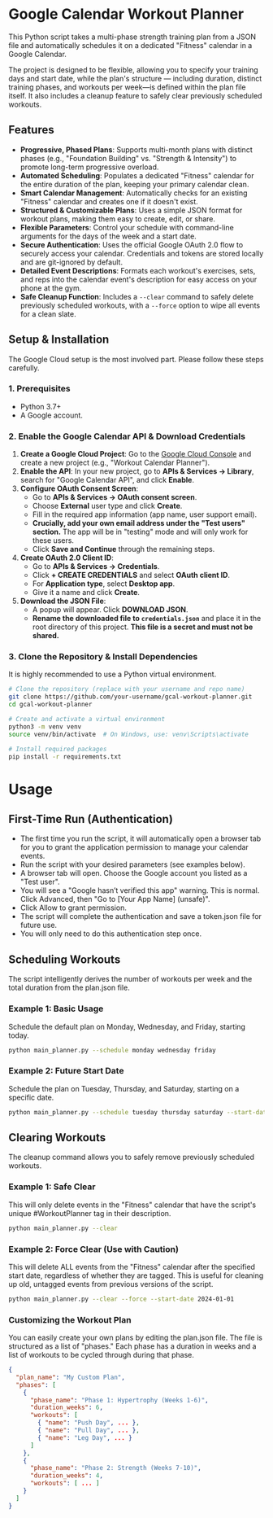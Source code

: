 # Google Calendar Workout Planner

This Python script takes a multi-phase strength training plan from a JSON file and automatically schedules it on a dedicated "Fitness" calendar in a Google Calendar.

The project is designed to be flexible, allowing you to specify your training days and start date, while the plan's structure — including duration, distinct training phases, and workouts per week—is defined within the plan file itself. It also includes a cleanup feature to safely clear previously scheduled workouts.


## Features

-   **Progressive, Phased Plans**: Supports multi-month plans with distinct phases (e.g., "Foundation Building" vs. "Strength & Intensity") to promote long-term progressive overload.
-   **Automated Scheduling**: Populates a dedicated "Fitness" calendar for the entire duration of the plan, keeping your primary calendar clean.
-   **Smart Calendar Management**: Automatically checks for an existing "Fitness" calendar and creates one if it doesn't exist.
-   **Structured & Customizable Plans**: Uses a simple JSON format for workout plans, making them easy to create, edit, or share.
-   **Flexible Parameters**: Control your schedule with command-line arguments for the days of the week and a start date.
-   **Secure Authentication**: Uses the official Google OAuth 2.0 flow to securely access your calendar. Credentials and tokens are stored locally and are git-ignored by default.
-   **Detailed Event Descriptions**: Formats each workout's exercises, sets, and reps into the calendar event's description for easy access on your phone at the gym.
-   **Safe Cleanup Function**: Includes a `--clear` command to safely delete previously scheduled workouts, with a `--force` option to wipe all events for a clean slate.

## Setup & Installation

The Google Cloud setup is the most involved part. Please follow these steps carefully.

### 1. Prerequisites

-   Python 3.7+
-   A Google account.

### 2. Enable the Google Calendar API & Download Credentials

1.  **Create a Google Cloud Project**: Go to the [Google Cloud Console](https://console.cloud.google.com/) and create a new project (e.g., "Workout Calendar Planner").
2.  **Enable the API**: In your new project, go to **APIs & Services → Library**, search for "Google Calendar API", and click **Enable**.
3.  **Configure OAuth Consent Screen**:
    -   Go to **APIs & Services → OAuth consent screen**.
    -   Choose **External** user type and click **Create**.
    -   Fill in the required app information (app name, user support email).
    -   **Crucially, add your own email address under the "Test users" section.** The app will be in "testing" mode and will only work for these users.
    -   Click **Save and Continue** through the remaining steps.
4.  **Create OAuth 2.0 Client ID**:
    -   Go to **APIs & Services → Credentials**.
    -   Click **+ CREATE CREDENTIALS** and select **OAuth client ID**.
    -   For **Application type**, select **Desktop app**.
    -   Give it a name and click **Create**.
5.  **Download the JSON File**:
    -   A popup will appear. Click **DOWNLOAD JSON**.
    -   **Rename the downloaded file to `credentials.json`** and place it in the root directory of this project. **This file is a secret and must not be shared.**

### 3. Clone the Repository & Install Dependencies

It is highly recommended to use a Python virtual environment.

```bash
# Clone the repository (replace with your username and repo name)
git clone https://github.com/your-username/gcal-workout-planner.git
cd gcal-workout-planner

# Create and activate a virtual environment
python3 -m venv venv
source venv/bin/activate  # On Windows, use: venv\Scripts\activate

# Install required packages
pip install -r requirements.txt
```

# Usage

## First-Time Run (Authentication)

- The first time you run the script, it will automatically open a browser tab for you to grant the application permission to manage your calendar events.
- Run the script with your desired parameters (see examples below).
- A browser tab will open. Choose the Google account you listed as a "Test user".
- You will see a "Google hasn’t verified this app" warning. This is normal. Click Advanced, then "Go to [Your App Name] (unsafe)".
- Click Allow to grant permission.
- The script will complete the authentication and save a token.json file for future use.
- You will only need to do this authentication step once.


## Scheduling Workouts
The script intelligently derives the number of workouts per week and the total duration from the plan.json file.

### Example 1: Basic Usage

Schedule the default plan on Monday, Wednesday, and Friday, starting today.

```bash
python main_planner.py --schedule monday wednesday friday
```

### Example 2: Future Start Date
Schedule the plan on Tuesday, Thursday, and Saturday, starting on a specific date.

```bash
python main_planner.py --schedule tuesday thursday saturday --start-date 2024-08-01
```

## Clearing Workouts

The cleanup command allows you to safely remove previously scheduled workouts.

### Example 1: Safe Clear
This will only delete events in the "Fitness" calendar that have the script's unique #WorkoutPlanner tag in their description.

```bash
python main_planner.py --clear
```

### Example 2: Force Clear (Use with Caution)

This will delete ALL events from the "Fitness" calendar after the specified start date, regardless of whether they are tagged. This is useful for cleaning up old, untagged events from previous versions of the script.

```bash
python main_planner.py --clear --force --start-date 2024-01-01
```

### Customizing the Workout Plan
You can easily create your own plans by editing the plan.json file. The file is structured as a list of "phases." Each phase has a duration in weeks and a list of workouts to be cycled through during that phase.

```json
{
  "plan_name": "My Custom Plan",
  "phases": [
    {
      "phase_name": "Phase 1: Hypertrophy (Weeks 1-6)",
      "duration_weeks": 6,
      "workouts": [
        { "name": "Push Day", ... },
        { "name": "Pull Day", ... },
        { "name": "Leg Day", ... }
      ]
    },
    {
      "phase_name": "Phase 2: Strength (Weeks 7-10)",
      "duration_weeks": 4,
      "workouts": [ ... ]
    }
  ]
}
```
